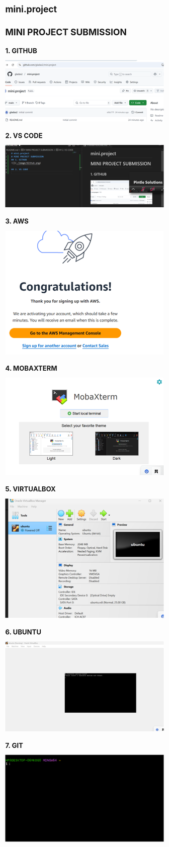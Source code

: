 # mini.project
# MINI PROJECT SUBMISSION
## 1. GITHUB
![](./image/Github.png)

## 2. VS CODE
![](./image/vscode.png)

## 3. AWS
![](./image/AWS.png)

## 4. MOBAXTERM
![](./image/MOBAXTERM.png)

## 5. VIRTUALBOX
![](./image/VISUALBOX.png)

## 6. UBUNTU
![](./image/UBUNTU.png)

## 7. GIT
![](./image/GIT.png)